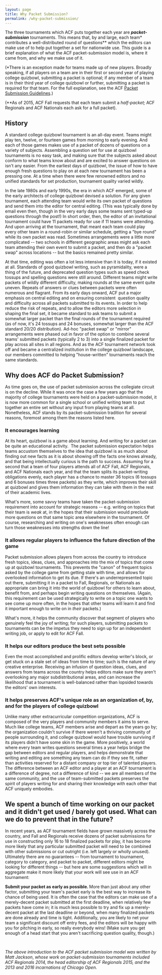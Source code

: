 ```yaml
---
layout: page
title: Why Packet Submission?
permalink: /why-packet-submission/
---
```


<p>The three tournaments which ACF puts together each year are <b><i>packet-submission</i></b> tournaments. This means that, by and large, each team* contributes a well-distributed round of questions** which the editors can make use of to help put together a set for nationwide use. This guide is a brief explanation of what the ACF packet-submission model is, where it came from, and why we make use of it.</p>
<p>(*There is an exception made for teams made up of new players. Broadly speaking, if all players on a team are in their first or second year of playing college quizbowl, submitting a packet is optional; if any member of a team is in their third year of college quizbowl or further, submitting a packet is required for that team. For the full explanation, see the ACF <a href="https://acf-quizbowl.com/tournaments/packet-submission-guidelines/">Packet Submission Guidelines</a>.)</p>
<p>(**As of 2015, ACF Fall requests that each team submit a <i>half-packet; </i>ACF Regionals and ACF Nationals each ask for a full packet).</p>
<h2>History</h2>
<p>A standard college quizbowl tournament is an all-day event. Teams might play ten, twelve, or fourteen games from morning to early evening. And each of those games makes use of a packet of dozens of questions on a variety of subjects. Assembling a question set for use at quizbowl tournaments is no easy task, and making sure that the subjects asked about conform to what teams know about and are excited to answer questions on isn't any easier. From the earliest days of quizbowl, the issue of how to have enough fresh questions to play on at each new tournament has been a pressing one. At a time when there were few renowned editors and no unified standards for set production, tournament quality varied wildly.</p>
<p>In the late 1980s and early 1990s, the era in which ACF emerged, some of the early architects of college quizbowl devised a solution. For any given tournament, each attending team would write its own packet of questions and send them into the editor for central editing. (This was typically done by email even then, though in the very early days some teams sent typed-up questions through the post!) In short order, then, the editor of an invitational tournament could have 11 packets ready for use if 11 teams were attending. And upon arriving at the tournament, that meant each team could play every other team in a round-robin or similar schedule, getting a "bye round" while its own packet was read. Sometimes arrangements were a little more complicated -- two schools in different geographic areas might ask each team attending their own event to submit a packet, and then do a "packet swap" across locations -- but the basics remained pretty similar.</p>
<p>At that time, editing was often a lot less intensive than it is today, if it existed at all. Standards of good quizbowl writing, such as pyramidality, were a thing of the future, and deprecated question types such as speed check tossups and spelling questions were still around. Different teams might write packets of wildly different difficulty, making rounds at the same event quite uneven. Repeats of answers or clues between packets were often numerous and flagrant. From its early days onward, ACF put a major emphasis on central editing and on ensuring consistent  question quality and difficulty across all packets submitted to its events. In order to help reduce the risk of repeats, and to allow the editors more selection in shaping the final set, it became standard to ask teams to submit a somewhat larger packet than the final rounds of the tournament required (as of now, it's 24 tossups and 24 bonuses, somewhat larger than the ACF standard 20/20 distribution). Ad-hoc "packet swap" or "mirror" arrangements were phased out in favor of the option to combine several teams' submitted packets (typically 2 to 3) into a single finalized packet for play across all sites in all regions. And as the ACF tournament network took off and became a centralized institution in the college quizbowl landscape, our members committed to helping "house-written" tournaments reach the same standards.</p>
<h2>Why does ACF do Packet Submission?</h2>
<p>As time goes on, the use of packet submission across the collegiate circuit is on the decline. While it was once the case a few years ago that the majority of college tournaments were held on a packet-submission model, it is now more common for a single school or unified writing team to put together an entire set without any input from playing teams at all. Nonetheless, ACF stands by its packet-submission tradition for several reasons, foremost among them the reasons listed here.</p>
<h3>It encourages learning</h3>
<p>At its heart, quizbowl is a game about learning. And writing for a packet can be quite an educational activity.  The packet submission expectation helps teams accustom themselves to the idea that quizbowl is as much about finding out new facts as it is about showing off the facts one knows already, and that being intellectually curious is the path to success. Assuming for a second that a team of four players attends all of ACF Fall, ACF Regionals, and ACF Nationals each year, and that the team splits its packet-writing obligations evenly, each player has a chance to master 36 topics (6 tossups and 6 bonuses times three packets) as they write, which improves their skill at quizbowl and gives them information they can take with them in the rest of their academic lives.</p>
<p>What's more, some savvy teams have taken the packet-submission requirement into account for strategic reasons -- e.g. writing on topics that their team is <i>weak</i> at, in the hopes that their submission would preclude more questions on that same topic area elsewhere in the tournament. Of course, researching and writing on one's weaknesses often enough can turn those weaknesses into strengths down the line!</p>
<h3>It allows regular players to influence the future direction of the game</h3>
<p>Packet submission allows players from across the country to introduce fresh topics, ideas, clues, and approaches into the mix of topics that come up at quizbowl tournaments. This prevents the "canon" of frequent topics asked by the college game from getting stale with time, and allows for overlooked information to get its due. If there's an underrepresented topic out there, submitting it in a packet to Fall, Regionals, or Nationals as appropriate can bring it into the world of quizbowl for others to learn about, benefit from, and perhaps begin writing questions on themselves. (Again, this requirement can be used strategically to write on a topic one wants to see come up more often, in the hopes that other teams will learn it and find it important enough to write on in <i>their</i> packets.)</p>
<p>What's more, it helps the community discover that segment of players who genuinely feel the joy of writing; for such players, submitting packets to tournaments can be the impetus they need to sign up for an independent writing job, or apply to edit for ACF Fall.</p>
<h3>It helps our editors produce the best sets possible</h3>
<p>Even the most accomplished and prolific editors develop writer's block, or get stuck on a stale set of ideas from time to time; such is the nature of any creative enterprise. Receiving an infusion of question ideas, clues, and answers from teams across the country helps editors make sure they aren't overlooking any major subdistributional areas, and can increase the likelihood that a tournament is well-balanced rather than lopsided towards the editors' own interests.</p>
<h3>It helps preserves ACF's unique role as an organization of, by, and for the players of college quizbowl</h3>
<p>Unlike many other extracurricular competition organizations, ACF is composed of the very players and community members it aims to serve. Much like college teams, ACF members arise and depart as the years go by; the organization couldn't survive if there weren't a thriving community of people surrounding it, and college quizbowl would have trouble surviving if its players didn't have some skin in the game. More positively, a world where every team writes questions several times a year helps bridge the gap between editors and regular players, and helps demonstrate that writing and editing are something any team can do if they see fit, rather than activities reserved for a distant company or top tier of talented players. The difference between an ACF editor and a player at an ACF tournament is a difference of degree, not a difference of kind -- we are all members of the same community, and the use of team-submitted packets preserves the spirit of players writing for and sharing their knowledge with each other that ACF uniquely embodies.</p>
<h2>We spent a bunch of time working on our packet and it didn't get used / barely got used. What can we do to prevent that in the future?</h2>
<p>In recent years, as ACF tournament fields have grown massively across the country, and Fall and Regionals receive dozens of packet submissions for use in constructing only 16 to 18 finalized packets for play, it has become more likely that any particular submitted packet will need to be combined with other submissions or cut outright (i.e. left largely or wholly unused). Ultimately there are no guarantees -- from tournament to tournament, category to category, and packet to packet, different editors might be looking for different things -- but here are some suggestions which will in aggregate make it more likely that your work will see use in an ACF tournament:</p>
<p><b><b>Submit your packet as early as possible.</b> </b>More than just about any other factor, submitting your team's packet early is the best way to increase its chance of being used. It is often the case that the editors can make use of a merely-decent packet submitted at the first deadline, when relatively few packets have come in; it is much less possible to try and fix up a merely-decent packet at the last deadline or beyond, when many finalized packets are done already and time is tight. Additionally, you are likely to net your team a significant discount off entry fees, and the editors will be happy with you for pitching in early, so really everybody wins! (Make sure you get enough of a head start that you aren't sacrificing question quality, though.)</p>
<p><b><b></b></b></p>
<p>&nbsp;</p>
<p><em>The above introduction to the ACF packet submission model was written by Matt Jackson</em>,<em> whose work on packet-submission tournaments included ACF Regionals 2014, the head editorship of ACF Regionals 2015, and the 2013 and 2016 incarnations of Chicago Open.</em></p>
<p>&nbsp;</p>
<p>&nbsp;</p>
